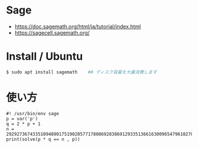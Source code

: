 # Sage
- https://doc.sagemath.org/html/ja/tutorial/index.html
- https://sagecell.sagemath.org/

# Install / Ubuntu
```bash
$ sudo apt install sagemath    ## ディスク容量を大量消費します
```

# 使い方

```sage
#! /usr/bin/env sage
p = var('p')
q = 2 * p + 1
n = 292927367433510948901751902057717800692038691293351366163009654796102787183601223853665784238601655926920628800436003079044921928983307813012149143680956641439800408783429996002829316421340550469318295239640149707659994033143360850517185860496309968947622345912323183329662031340775767654881876683235701491291
print(solve(p * q == n , p))
```
